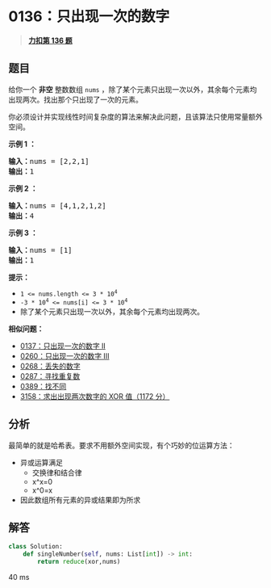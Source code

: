# 0136：只出现一次的数字


> <u>**[力扣第 136 题](https://leetcode.cn/problems/single-number/)**</u>

## 题目

<p>给你一个 <strong>非空</strong> 整数数组 <code>nums</code> ，除了某个元素只出现一次以外，其余每个元素均出现两次。找出那个只出现了一次的元素。</p>

<p>你必须设计并实现线性时间复杂度的算法来解决此问题，且该算法只使用常量额外空间。</p>

<div class="original__bRMd">
<div>


<p><strong class="example">示例 1 ：</strong></p>

<pre>
<strong>输入：</strong>nums = [2,2,1]
<strong>输出：</strong>1
</pre>

<p><strong class="example">示例 2 ：</strong></p>

<pre>
<strong>输入：</strong>nums = [4,1,2,1,2]
<strong>输出：</strong>4
</pre>

<p><strong class="example">示例 3 ：</strong></p>

<pre>
<strong>输入：</strong>nums = [1]
<strong>输出：</strong>1
</pre>



<p><strong>提示：</strong></p>

<ul>
<li><code>1 &lt;= nums.length &lt;= 3 * 10<sup>4</sup></code></li>
<li><code>-3 * 10<sup>4</sup> &lt;= nums[i] &lt;= 3 * 10<sup>4</sup></code></li>
<li>除了某个元素只出现一次以外，其余每个元素均出现两次。</li>
</ul>
</div>
</div>


**相似问题：**
- [0137：只出现一次的数字 II](/leetcode/0137)
- [0260：只出现一次的数字 III](/leetcode/0260)
- [0268：丢失的数字](/leetcode/0268)
- [0287：寻找重复数](/leetcode/0287)
- [0389：找不同](/leetcode/0389)
- [3158：求出出现两次数字的 XOR 值（1172 分）](/leetcode/3158)


## 分析


最简单的就是哈希表。要求不用额外空间实现，有个巧妙的位运算方法：
- 异或运算满足
	- 交换律和结合律
	- x^x=0
	- x^0=x
- 因此数组所有元素的异或结果即为所求

## 解答

```python
class Solution:
    def singleNumber(self, nums: List[int]) -> int:
        return reduce(xor,nums)
```
40 ms

